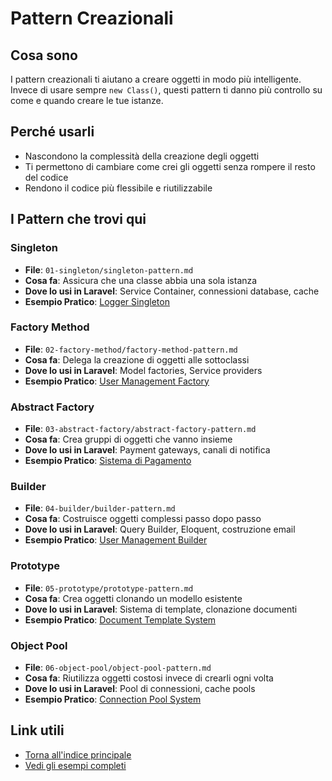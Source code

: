 # Pattern Creazionali

## Cosa sono
I pattern creazionali ti aiutano a creare oggetti in modo più intelligente. Invece di usare sempre `new Class()`, questi pattern ti danno più controllo su come e quando creare le tue istanze.

## Perché usarli
- Nascondono la complessità della creazione degli oggetti
- Ti permettono di cambiare come crei gli oggetti senza rompere il resto del codice
- Rendono il codice più flessibile e riutilizzabile

## I Pattern che trovi qui

### Singleton
- **File**: `01-singleton/singleton-pattern.md`
- **Cosa fa**: Assicura che una classe abbia una sola istanza
- **Dove lo usi in Laravel**: Service Container, connessioni database, cache
- **Esempio Pratico**: [Logger Singleton](../../esempi-completi/01-singleton-logger/)

### Factory Method
- **File**: `02-factory-method/factory-method-pattern.md`
- **Cosa fa**: Delega la creazione di oggetti alle sottoclassi
- **Dove lo usi in Laravel**: Model factories, Service providers
- **Esempio Pratico**: [User Management Factory](../../esempi-completi/02-factory-user-management/)

### Abstract Factory
- **File**: `03-abstract-factory/abstract-factory-pattern.md`
- **Cosa fa**: Crea gruppi di oggetti che vanno insieme
- **Dove lo usi in Laravel**: Payment gateways, canali di notifica
- **Esempio Pratico**: [Sistema di Pagamento](../../esempi-completi/04-abstract-factory-payment/)

### Builder
- **File**: `04-builder/builder-pattern.md`
- **Cosa fa**: Costruisce oggetti complessi passo dopo passo
- **Dove lo usi in Laravel**: Query Builder, Eloquent, costruzione email
- **Esempio Pratico**: [User Management Builder](../../esempi-completi/02-factory-user-management/)

### Prototype
- **File**: `05-prototype/prototype-pattern.md`
- **Cosa fa**: Crea oggetti clonando un modello esistente
- **Dove lo usi in Laravel**: Sistema di template, clonazione documenti
- **Esempio Pratico**: [Document Template System](../../esempi-completi/03-repository-pattern/)

### Object Pool
- **File**: `06-object-pool/object-pool-pattern.md`
- **Cosa fa**: Riutilizza oggetti costosi invece di crearli ogni volta
- **Dove lo usi in Laravel**: Pool di connessioni, cache pools
- **Esempio Pratico**: [Connection Pool System](../../esempi-completi/03-repository-pattern/)

## Link utili
- [Torna all'indice principale](../../README.md)
- [Vedi gli esempi completi](../../esempi-completi/)
